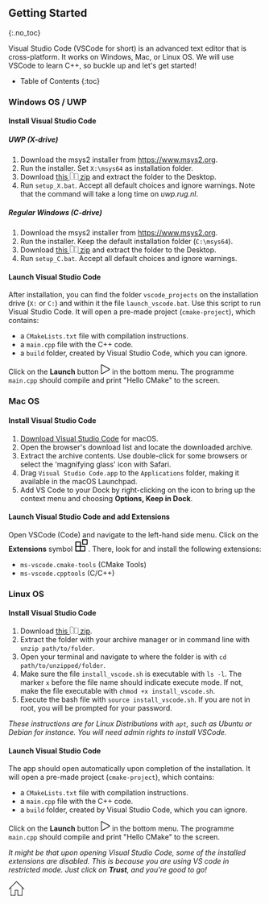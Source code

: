 ## Getting Started
{:.no_toc}

Visual Studio Code (VSCode for short) is an advanced text editor that is cross-platform. 
It works on Windows, Mac, or Linux OS.
We will use VSCode to learn C++, so buckle up and let's get started!

* Table of Contents
{:toc}

### Windows OS / UWP
#### Install Visual Studio Code
##### UWP (X-drive)

1. Download the msys2 installer from https://www.msys2.org. 
2. Run the installer. Set `X:\msys64` as installation folder.
3. Download [this ![zip](img/zip.png) zip](https://github.com/HHildenbrandt/uwp_vscode_setup/archive/refs/heads/master.zip) and extract the folder to the Desktop. 
4. Run `setup_X.bat`. Accept all default choices and ignore warnings. Note that the command will take a long time on *uwp.rug.nl*.

##### Regular Windows (C-drive)

1. Download the msys2 installer from https://www.msys2.org. 
2. Run the installer. Keep the default installation folder (`C:\msys64`).
3. Download [this ![zip](img/zip.png) zip](https://github.com/HHildenbrandt/uwp_vscode_setup/archive/refs/heads/master.zip) and extract the folder to the Desktop. 
4. Run `setup_C.bat`. Accept all default choices and ignore warnings.

#### Launch Visual Studio Code

After installation, you can find the folder `vscode_projects` on the installation drive (`X:` or `C:`) and within it the file `launch_vscode.bat`. 
Use this script to run Visual Studio Code. It will open a pre-made project (`cmake-project`), which contains:
- a `CMakeLists.txt` file with compilation instructions.
- a `main.cpp` file with the C++ code.
- a `build` folder, created by Visual Studio Code, which you can ignore.

Click on the **Launch** button ![launch](img/launch.png) in the bottom menu. The programme `main.cpp` should compile and print "Hello CMake" to the screen.

### Mac OS

#### Install Visual Studio Code

1. [Download Visual Studio Code](https://go.microsoft.com/fwlink/?LinkID=534106) for macOS.
2. Open the browser's download list and locate the downloaded archive.
3. Extract the archive contents. Use double-click for some browsers or select the 'magnifying glass' icon with Safari.
4. Drag `Visual Studio Code.app` to the `Applications` folder, making it available in the macOS Launchpad.
5. Add VS Code to your Dock by right-clicking on the icon to bring up the context menu and choosing **Options, Keep in Dock**.

#### Launch Visual Studio Code and add Extensions
Open VSCode (Code) and navigate to the left-hand side menu. Click on the **Extensions** symbol ![ext](img/extensions.png). There, look for and install the following extensions:
- `ms-vscode.cmake-tools` (CMake Tools)
- `ms-vscode.cpptools` (C/C++)

### Linux OS

#### Install Visual Studio Code

1. Download [this ![zip](img/zip.png) zip](https://github.com/ClaireGuerin/bash-install-vscode/archive/refs/heads/main.zip).
2. Extract the folder with your archive manager or in command line with `unzip path/to/folder`.
3. Open your terminal and navigate to where the folder is with `cd path/to/unzipped/folder`.
4. Make sure the file `install_vscode.sh` is executable with `ls -l`. The marker `x` before the file name should indicate execute mode. If not, make the file executable with `chmod +x install_vscode.sh`. 
5. Execute the bash file with `source install_vscode.sh`. If you are not in root, you will be prompted for your password.

*These instructions are for Linux Distributions with `apt`, such as Ubuntu or Debian for instance. You will need admin rights to install VSCode.*

#### Launch Visual Studio Code

The app should open automatically upon completion of the installation. It will open a pre-made project (`cmake-project`), which contains:
- a `CMakeLists.txt` file with compilation instructions.
- a `main.cpp` file with the C++ code.
- a `build` folder, created by Visual Studio Code, which you can ignore.

Click on the **Launch** button ![launch](img/launch.png) in the bottom menu. The programme `main.cpp` should compile and print "Hello CMake" to the screen.

*It might be that upon opening Visual Studio Code, some of the installed extensions are disabled. This is because you are using VS code in restricted mode. 
Just click on **Trust**, and you're good to go!*

[![Home](/img/home.jpg)](https://rugtres.github.io/programming4biologists/)
